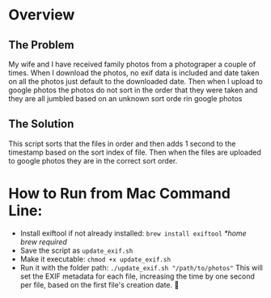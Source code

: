 # Overview
## The Problem
My wife and I have received family photos from a photograper a couple of times.
When I download the photos, no exif data is included and date taken on all the photos just default to the downloaded date.
Then when I upload to google photos the photos do not sort in the order that they were taken and they are all jumbled based on an unknown sort orde rin google photos

## The Solution
This script sorts that the files in order and then adds 1 second to the timestamp based on the sort index of file.
Then when the files are uploaded to google photos they are in the correct sort order.

# How to Run from Mac Command Line:
- Install exiftool if not already installed: ```brew install exiftool```   _*home brew required_
- Save the script as ```update_exif.sh```
- Make it executable: ```chmod +x update_exif.sh```
- Run it with the folder path: ```./update_exif.sh "/path/to/photos"```
This will set the EXIF metadata for each file, increasing the time by one second per file, based on the first file's creation date. 🚀
